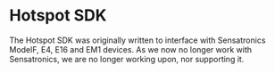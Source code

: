 Hotspot SDK
===========

The Hotspot SDK was originally written to interface with Sensatronics ModelF, E4, E16 and EM1 devices. As we now no longer work with Sensatronics, we are no longer working upon, nor supporting it.
